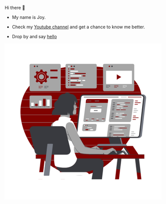 Hi there :wave:

- My name is Joy.

- Check my [Youtube channel](https://www.youtube.com/channel/UCudr7Xlxfybfzbhm37mFBog) and get a chance to know me better.

- Drop by and say [hello](https://www.instagram.com/mobterest/)

![Image description](mobterest.png)
